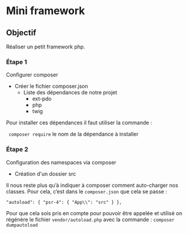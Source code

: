 # Mini framework

## Objectif

Réaliser un petit framework php.

### Étape 1 
Configurer composer

* Créer le fichier composer.json
  * Liste des dépendances de notre projet
    * ext-pdo
    * php
    * twig

Pour installer ces dépendances il faut utiliser la commande :

`` composer require`` le nom de la dépendance à installer

### Étape 2
Configuration des namespaces via composer

* Création d'un dossier src

Il nous reste plus qu’à indiquer à composer comment auto-charger nos classes.
Pour cela, c’est dans le ``composer.json`` que cela se passe :

``"autoload": {
"psr-4": {
"App\\": "src"
}
},``

Pour que cela sois pris en compte pour pouvoir être appelée et
utilisé on régénère le fichier ``vendor/autoload.php`` avec la commande :
``composer dumpautoload``